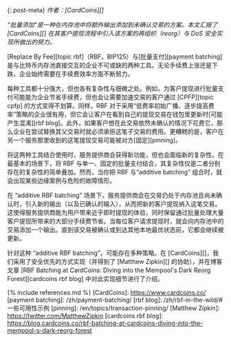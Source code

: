 {:.post-meta}
*作者：[CardCoins][]*

_“批量添加”是一种在内存池中将额外输出添加到未确认交易的方案。本文汇报了 [CardCoins][] 在其客户提现流程中引入该方案的再组织（reorg）与 DoS 安全实现所做出的努力。_

[Replace By Fee][topic rbf]（RBF，BIP125）与[批量支付][payment batching]是与比特币内存池直接交互的企业不可或缺的两种工具。无论手续费上涨还是下跌，企业始终需要在手续费效率方面不断努力。

每种工具都十分强大，但也各有复杂性与细微之处。例如，为客户提现进行批量支付可能能为企业节省手续费，但也会让需要加速交易的客户通过 [CPFP][topic cpfp] 的方式变得不划算。同样，RBF 对于采用“低费率初始广播、逐步提高费率”策略的企业很有用，但它会让客户在看到自己的提现交易在钱包里更新时[可能产生混淆][rbf blog]。此外，如果客户想在此交易依然未确认的情况下花费它，那么企业在尝试替换其父交易时就必须承担这笔子交易的费用。更糟糕的是，客户在另一个服务那里收到的这笔提现交易可能被对方[固定][pinning]。

将这两种工具结合使用时，服务提供商会获得新功能，但也会面临新的复杂性。在最基本的场景下，将 RBF 与单一、固定的批量支付结合，其复杂性仅是二者分别存在的复杂性的简单叠加。然而，当你把 RBF 与“additive batching” 组合时，就会出现某些边缘案例与危险的故障情形。

在 “additive RBF batching” 场景下，服务提供商会在交易仍处于内存池且尚未确认时，引入新的输出（以及已确认的输入），从而把新的客户提现纳入这笔交易。这使得服务提供商能为用户带来近乎即时提现的体验，同时保留通过批量处理大量客户提现所带来的大部分手续费节省。当每位客户请求提现时，就会向内存池中的交易添加一个输出。直到该交易被确认或到达其他本地最优状态前，它都会继续被更新。

针对这种 “additive RBF batching”，可能存在多种策略。在 [CardCoins][]，我们采用了安全优先的方式实现（并得到了 [Matthew Zipkin][] 的协助），并在博客文章 [RBF Batching at CardCoins: Diving into the Mempool's Dark Reorg Forest][cardcoins rbf blog] 中对此实现细节进行了介绍。

{% include references.md %}
[CardCoins]: https://www.cardcoins.co/
[payment batching]: /zh/payment-batching/
[rbf blog]: /zh/rbf-in-the-wild/#一些可用性示例
[pinning]: /en/topics/transaction-pinning/
[Matthew Zipkin]: https://twitter.com/MatthewZipkin
[cardcoins rbf blog]: https://blog.cardcoins.co/rbf-batching-at-cardcoins-diving-into-the-mempool-s-dark-reorg-forest
